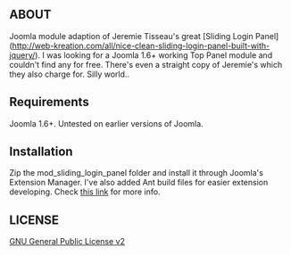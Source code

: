 ## ABOUT

Joomla module adaption of Jeremie Tisseau's great [Sliding Login Panel] (http://web-kreation.com/all/nice-clean-sliding-login-panel-built-with-jquery/). I was looking for a Joomla 1.6+
working Top Panel module and couldn't find any for free. There's even a straight copy of Jeremie's which
they also charge for. Silly world..

## Requirements

Joomla 1.6+. Untested on earlier versions of Joomla.

## Installation

Zip the mod_sliding_login_panel folder and install it through Joomla's Extension Manager. I've also added
Ant build files for easier extension developing. Check [this link](http://docs.joomla.org/Building_Joomla_Extensions_with_Apache_Ant/) for more info.

## LICENSE

[GNU General Public License v2](http://opensource.org/licenses/gpl-2.0.php)